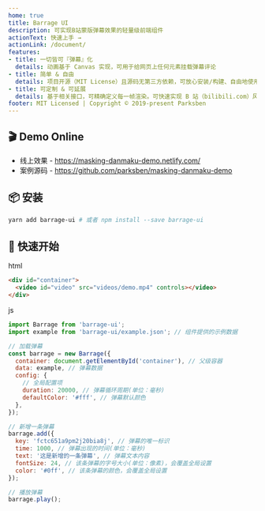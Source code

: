 ```yaml
---
home: true
title: Barrage UI
description: 可实现B站蒙版弹幕效果的轻量级前端组件
actionText: 快速上手 →
actionLink: /document/
features:
- title: 一切皆可『弹幕』化
  details: 动画基于 Canvas 实现，可用于给网页上任何元素挂载弹幕评论
- title: 简单 & 自由
  details: 项目开源（MIT License）且源码无第三方依赖，可放心安装/构建、自由地使用组件进行业务开发
- title: 可定制 & 可延展
  details: 基于相关接口，可精确定义每一帧渲染。可快速实现 B 站（bilibili.com）风格的『蒙版弹幕』效果
footer: MIT Licensed | Copyright © 2019-present Parksben
---
```


## :clapper: Demo Online

* 线上效果 - <https://masking-danmaku-demo.netlify.com/>
* 案例源码 - <https://github.com/parksben/masking-danmaku-demo>

## :package: 安装

```bash
yarn add barrage-ui # 或者 npm install --save barrage-ui
```

## :truck: 快速开始

html

```html
<div id="container">
  <video id="video" src="videos/demo.mp4" controls></video>
</div>
```

js

```js
import Barrage from 'barrage-ui';
import example from 'barrage-ui/example.json'; // 组件提供的示例数据

// 加载弹幕
const barrage = new Barrage({
  container: document.getElementById('container'), // 父级容器
  data: example, // 弹幕数据
  config: {
    // 全局配置项
    duration: 20000, // 弹幕循环周期(单位：毫秒)
    defaultColor: '#fff', // 弹幕默认颜色
  },
});

// 新增一条弹幕
barrage.add({
  key: 'fctc651a9pm2j20bia8j', // 弹幕的唯一标识
  time: 1000, // 弹幕出现的时间(单位：毫秒)
  text: '这是新增的一条弹幕', // 弹幕文本内容
  fontSize: 24, // 该条弹幕的字号大小(单位：像素)，会覆盖全局设置
  color: '#0ff', // 该条弹幕的颜色，会覆盖全局设置
});

// 播放弹幕
barrage.play();
```

<style>
.home  .hero::before {
  content: '';
  display: block;
  width: 16rem;
  height: 16rem;
  margin: 0 auto;
  margin-top: 3.2rem;
  background: url(./images/logo.png) no-repeat center center;
  background-size: 100% auto;
}
</style>